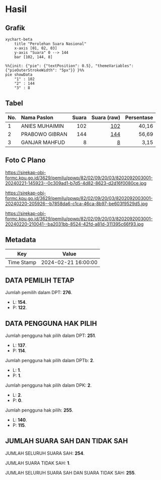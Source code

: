 # Hasil

## Grafik

```mermaid
xychart-beta
    title "Perolehan Suara Nasional"
    x-axis [01, 02, 03]
    y-axis "Suara" 0 --> 144
    bar [102, 144, 8]
```

```mermaid
%%{init: {"pie": {"textPosition": 0.5}, "themeVariables": {"pieOuterStrokeWidth": "5px"}} }%%
pie showData
    "1" : 102
    "2" : 144
    "3" : 8
```

## Tabel

| No. | Nama Paslon    | Suara | Suara (raw) | Persentase |
|:--- |:-------------- | -----:| -----------:| ----------:|
| 1   | ANIES MUHAIMIN | 102   | [102][p-1]  | 40,16      |
| 2   | PRABOWO GIBRAN | 144   | [144][p-2]  | 56,69      |
| 3   | GANJAR MAHFUD  | 8     | [8][p-3]    | 3,15       |


[p-1]: https://github.com/gigit-pemilu/pemilu-2024/blob/main/pilpres/hitung-suara/sub/82-maluku-utara/sub/02-halmahera-tengah/sub/09-weda-timur/sub/2003-kotalo/sub/001-tps/sub/paslon-1.txt
[p-2]: https://github.com/gigit-pemilu/pemilu-2024/blob/main/pilpres/hitung-suara/sub/82-maluku-utara/sub/02-halmahera-tengah/sub/09-weda-timur/sub/2003-kotalo/sub/001-tps/sub/paslon-2.txt
[p-3]: https://github.com/gigit-pemilu/pemilu-2024/blob/main/pilpres/hitung-suara/sub/82-maluku-utara/sub/02-halmahera-tengah/sub/09-weda-timur/sub/2003-kotalo/sub/001-tps/sub/paslon-3.txt

## Foto C Plano

https://sirekap-obj-formc.kpu.go.id/3629/pemilu/ppwp/82/02/09/20/03/8202092003001-20240221-145923--0c309ad1-b7d5-4d82-8623-d2d16f0080ce.jpg

https://sirekap-obj-formc.kpu.go.id/3629/pemilu/ppwp/82/02/09/20/03/8202092003001-20240220-205926--b7858da6-c1ca-46ca-8b97-be603f9529d5.jpg

https://sirekap-obj-formc.kpu.go.id/3629/pemilu/ppwp/82/02/09/20/03/8202092003001-20240220-210041--ba2031bb-8524-42fd-a81d-311395c66f93.jpg


## Metadata

| Key        | Value               |
| ---------- | ------------------- |
| Time Stamp | 2024-02-21 16:00:00 |


## DATA PEMILIH TETAP

Jumlah pemilih dalam DPT: **276**.
 * L: **154**.
 * P: **122**.

## DATA PENGGUNA HAK PILIH

Jumlah pengguna hak pilih dalam DPT: **251**.
 * L: **137**.
 * P: **114**.

Jumlah pengguna hak pilih dalam DPTb: **2**.
 * L: **1**.
 * P: **1**.

Jumlah pengguna hak pilih dalam DPK: **2**.
 * L: **2**.
 * P: **0**.

Jumlah pengguna hak pilih: **255**.
 * L: **140**.
 * P: **115**.

## JUMLAH SUARA SAH DAN TIDAK SAH

JUMLAH SELURUH SUARA SAH: **254**.

JUMLAH SUARA TIDAK SAH: **1**.

JUMLAH SELURUH SUARA SAH DAN SUARA TIDAK SAH: **255**.


